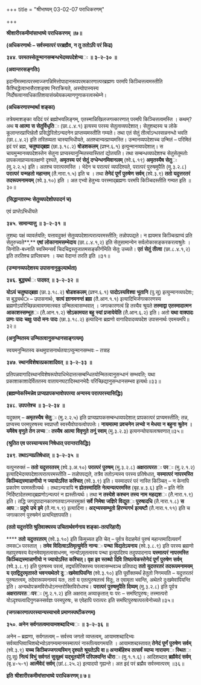 +++
title = "श्रीभाष्यम् 03-02-07 पराधिकरणम्"

+++


**श्रीशारीरकमीमांसाभाष्ये** **पराधिकरणम्** **॥७॥**

**(अधिकरणार्थः – सर्वस्मात्परं परब्रह्मैव, न तु ततोऽपि परं किढ)**

**३४४**. **परमतस्सेतून्मानसम्बन्धभेदव्यपदेशेभ्य**ः **॥** **३**–**२**–**३०** **॥**

**(अवान्तरसङ्गतिः)**

इदानीमस्मात्परस्माज्जगन्निमित्तोपादानरूपपरमकारणात्परब्रह्मणः परमपि किञ्चित्तत्वमस्तीति कैश्चिद्धेत्वाभासैराशङ्क्य निराक्रियते, अस्योपास्यस्य निर्दोषत्वानवधिकातिशयासंख्येयकल्याणगुणाकरत्वस्थेम्ने।

**(अधिकरणारम्भार्था शङ्का)**

तत्रेयमाशङ्का यदिदं परं ब्रह्मोभयलिङ्गम्, एतस्मान्निखिलजगत्कारणात् परमपि किञ्चित्तत्वमस्ति । कथम्? अथ **य** **आत्मा** **स** **सेतुर्विधृति**ः (छा.८.४.१) इत्यस्य परस्य सेतुत्वव्यपदेशात्। सेतुशब्दस्य च लोके कूलान्तरप्राप्तिहेतौ प्रसिद्धेरितोऽन्यदनेन प्राप्तव्यमस्तीति गम्यते। तथा एतं सेतुं तीर्त्वाऽन्धस्सन्ननन्धो भवति (छा.८.४.२) इति तरितव्यता चास्याभिधीयते, अतश्चान्यत्प्राप्यमस्ति। उन्मानव्यपदेशाच्च उन्मितं – परिमितं इदं परं ब्रह्म, **चतुष्पाद्ब्रह्म** (छा.३.१८.२) **षोडशकलम्** (प्रश्न.६.१) इत्युन्मानव्यपदेशात्। स चायमुन्मानव्यपदेशस्तेन सेतुना प्राप्यस्यानुन्मितस्यास्तितां द्योतयति। तथा सम्बन्धव्यपदेशश्च सेतुसेतुमतोः प्रापकत्वप्राप्यत्वलक्षणो दृश्यते, **अमृतस्य** **परं** **सेतुं** **दग्धेन्धनमिवानलम्** (श्वे.६.१९) **अमृतस्यैष** **सेतु**ः (मु.२.२.५) इति। अतश्च परात्परमस्ति । भेदेन च परात्परं व्यपदिश्यते,
परात्परं पुरुषमुपैति (मु.३.२.८) **परात्परं** **यन्महतो** **महान्तम्** (तै.नारा.१.५) इति च । तथा **तेनेदं** **पूर्णं** **पुरुषेण** **सर्वम्** (श्वे.३.९) **ततो** **यदुत्तरतरं** **तदरूपमनामयम्** (श्वे.३.१०) इति । अत एभ्यो हेतुभ्यः परस्माद्ब्रह्मणः परमपि किञ्चिदस्तीति गम्यत इति ॥३०॥

**(सिद्धान्तारम्भः सेतुव्यपदेशोपपादनं च)**

एवं प्राप्तेऽभिधीयते

**३४५**. **सामान्यात्तु** **॥** **३**–**२**–**३१** **॥**

तुशब्दः पक्षं व्यावर्तयति; यत्तावदुक्तं सेतुव्यपदेशात्परात्परमस्तीति; तन्नोपपद्यते। न ह्ययमत्र किञ्चित्प्राप्यं प्रति सेतुरुच्यते**,** **एषां** **लोकानामसम्भेदाय** (छा.८.४.१,२) इति सेतुसामान्येन सर्वलोकासङ्करकरत्वश्रुतेः । सिनोति-बध्नाति स्वस्मिन्सर्वं
चिदचिद्वस्तुजातमसङ्कीर्णमिति सेतुः उच्यते। **एतं** **सेतुं** **तीत्वा** (छा.८.४.१,२) इति तरतिश्च प्राप्तिवचनः । यथा वेदान्तं तरति इति ॥३१॥

**(उन्मानव्यपदेशस्य उपासनानुकूल्यार्थता)**

**३४६**. **बुद्ध्यर्थ**ः **पादवत्** **॥** **३**–**२**–**३२** **॥**

**योऽयं** **चतुष्पाद्ब्रह्म** (छा.३.१८.२) **षोडशकलम्** (प्रश्न.६.१) **पादोऽस्यविश्वा** **भूतानि** (पु.सू) इत्युन्मानव्यपदेशः; स बुद्ध्यर्थ**ः** – उपासनार्थः, **सत्यं** **ज्ञानमनन्तं** **ब्रह्म** (तै.आन.१.१) इत्यादिभिर्जगत्कारणस्य ब्रह्मणोऽपरिच्छिन्नत्वावगमात्स्वत उन्मितत्वासम्भवात् । जगत्कारणत्वं हि तस्यैव श्रूयते **तस्माद्वा** **एतस्मादात्मन** **आकाशस्सम्भूत**ः (तै.आन.१.२) **सोऽकामयत** **बहु** **स्यां** **प्रजायेयेति** (तै.आन.६.२) इति। अतो **यथा** **वाक्पादः** **प्राणः** **पादः** **चक्षुः** **पादो** **मनः** **पादः** (छा.३.१८.२) इत्यादिना ब्रह्मणो वागादिपादव्यपदेश उपासनार्थः एवमयमपि॥३२॥

**(अनुन्मितस्य उन्मितत्वानुसन्धानसाङ्गत्यम्)**

स्वयमनुन्मितस्य कथमुपासनार्थतयाऽप्युन्मानसम्भवः – तत्राह

**३४७**. **स्थानविशेषात्प्रकाशादिवत्** **॥** **३**–**२**–**३३** **॥**

प्रतिपन्नवागादिस्थानविशेषरूपोपाधिभेदात्तत्सम्बन्धितयोन्मितत्वानुसन्धानं सम्भवति; यथा प्रकाशाकाशादेर्विततस्य वातायनघटादिस्थानभेदैः परिच्छिद्यानुसन्धानसम्भव इत्यर्थः॥३३॥

**(ब्रह्मण्येकस्मिन्नेव प्राप्यप्रापकभावोपपत्त्या अन्यस्य परात्परस्यासिद्धिः)**

**३४८**. **उपपत्तेश्च** **॥** **३**–**२**–**३४** **॥**

यदुक्तम् – **अमृतस्यैष** **सेतु**ः (मु.२.२.५) इति प्राप्यप्रापकसम्बन्धव्यपदेशात् प्रापकात्परं प्राप्यमस्तीति; तन्न, प्राप्यस्य परमपुरुषस्य स्वप्राप्तौ स्वस्यैवोपायत्वोपपत्तेः।
**नायमात्मा** **प्रवचनेन** **लभ्यो** **न** **मेधया** **न** **बहुना** **श्रुतेन** **।** **यमैवेष** **वृणुते** **तेन** **लभ्य**ः **तस्यैष** **आत्मा** **विवृणुते** **तनूं** **स्वाम्** (मु.३.२.३) इत्यनन्योपायत्वश्रवणात्॥३५॥

**(श्रुतित एव परस्यान्यस्य निषेधात् परान्तरासिद्धिः)**

**३४९**. **तथाऽन्यप्रतिषेधात्** **॥** **३**–**२**–**३५** **॥**

यत्पुनरुक्तं – **ततो** **यदुत्तरतरम्** (श्वे.३.अ.१०) **परात्परं** **पुरुषम्** (मु.३.२.८) **अक्षरात्परत**ः **पर**ः (मु.२.१.२) इत्यादिभेदव्यपदेशात्परात्परमस्तीति – तन्नोपपद्यते, तत्रैव ततोऽन्यस्य परस्य प्रतिषेधात्, **यस्मात्परं** **नापरमस्ति** **किञ्चिद्यस्मान्नाणीयो** **न** **ज्यायोऽस्ति** **कश्चित्** (श्वे.३.९) इति। यस्मादपरं परं नास्ति किञ्चित् – न केनापि प्रकारेण परमस्तीत्यर्थः ।
तथाऽन्यत्रापि **न** **ह्येतस्मादिति** **नेत्यन्यत्परमस्ति** (बृह.४.३.६) इति – इति नेति निर्दिष्टादेतस्माद्ब्रह्मणोऽन्यत्परं न ह्यस्तीत्यर्थः। तथा **न** **तस्येशे** **कश्चन** **तस्य** **नाम** **महद्यश**ः (तै.नारा.१.९) इति। तद्धि जगदुपादानकारणतयाऽनन्तरमुक्तं **सर्वे** **निमेषा** **जज्ञिरे** **विद्युत**ः **पुरुषादधि** (तै.नारा.१.८) **स** **आप**ः **प्रदुघे** **उभे** **इमे** (तै.ना.१.९) इत्यादिना।
**अद्भ्यस्सम्भूतो** **हिरण्यगर्भ** **इत्यष्टौ** (तै.नारा.१.११) इति च जगत्कारणं पुरुषमेनं प्रत्यभिज्ञापयति।

**(ततो यदुत्तरेति श्रुतिवाक्यस्य उचितार्थवर्णनाय शङ्का-तत्परिहारौ)**

**** **ततो** **यदुत्तरतरम्** (श्वे.३.१०) इति किमुच्यत इति चेत् – पूर्वत्र वेदाहमेतं पुरुषं महान्तमादित्यवर्णं तमस**ः** परस्तात् । **तमेव** **विदित्वाऽतिमृत्युमेति** **नान्य**ः **पन्था** **विद्यतेऽयनाय** (श्वे.३.८.९) इति परस्य ब्रह्मणो महापुरुषस्य वेदनमेवामृतत्वसाधनम्, नान्योऽमृतत्वस्य पन्था इत्युपदिश्य तदुपपादनाय **यस्मात्परं** **नापरमस्ति** **किञ्चिद्यस्मान्नाणीयो** **न** **ज्यायोऽस्ति** **कश्चित्।** **वृक्ष** **इव** **स्तब्घो** **दिवि** **तिष्ठत्येकस्तेनेदं** **पूर्णं** **पुरुषेण** **सर्वम्** (श्वे.३.८.९) इति पुरुषस्य परत्वं, तद्व्यतिरिक्तस्य परत्वासम्भवञ्च प्रतिपाद्य **ततो** **युदत्तरतरं** **तदरूपमनामयम्** **य** **एतद्विदुरमृतास्ते** **भवन्त्यथेतरे** **दु**ः**खमेवापियन्ति** (श्वे.३.१०) इति पूर्वोक्तमर्थं हेतुतो निगमयति – यदुत्तरतरं पुरुषतत्त्वम्, तदेवारूपमनामयं यतः, ततो य एतत्पुरुषतत्त्वं विदुः, त एवामृता भवन्ति, अथेतरे दुःखमेवापियन्ति इति। अन्यथोपक्रमविरोधोऽनन्तरोक्तिविरोधश्च। **परात्परं** **पुरुषमुपैति** **दिव्यम्** (मु.३.२.८) इति पूर्वत्र **अक्षरात्परत**ः**पर**ः (मु.२.१.२) इति अक्षरात् अव्याकृतात् यः परः – समष्टिपुरुषः; तस्मात्परो योऽदृश्यत्वादिगुणकस्सर्वज्ञः परमपुरुषः, स एवेहापि परात्परः इति समष्टिपुरुषात्परत्वेनोच्यते॥३५॥

**(जगत्कारणात्परस्यान्यस्याभावे प्रमाणस्पष्टीकरणम्)**

**३५०**. **अनेन** **सर्वगतत्वमायामशब्दादिभ्य**ः **॥** **३**–**२**–**३६** **॥**

अनेन – ब्रह्मणा, सर्वगतत्वम् – सर्वस्य जगतो व्यप्तत्वम्, आयामशब्दादिभ्यः सर्वव्याप्तिवाचिशब्देभ्योऽवगम्यमानमस्मात्परं नास्तीत्यवगमयति । आयामशब्दस्तावत् **तेनेदं** **पूर्णं** **पुरुषेण** **सर्वम्** (श्वे.३.९) **यच्च** **किञ्चिज्जगत्यस्मिन्** **दृश्यते** **श्रूयतेऽपि** **वा॥** **अन्तर्बहिश्च** **तत्सर्वं** **व्याप्य** **नारायण**ः **स्थित**ः (पु.सू) **नित्यं** **विभुं** **सर्वगतं** **सुसूक्ष्मं** **यद्भूतयोर्नि** **परिपश्यन्ति** **धीरा**ः (मु.१.१.६)। आदिशब्दात् **ब्रह्मैवेदं** **सर्वम्** (बृ.४-५-१) **आत्मैवेदं** **सर्वम्** (छां.८.२५.२) इत्यादयो गृह्यन्ते। अत इदं परं ब्रह्मैव सर्वस्मात्परम् ॥३६॥

**इति** **श्रीशारीरकमीमांसाभाष्ये** **पराधिकरणम्॥** **७॥**


